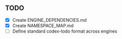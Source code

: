 ## TODO
- [x] Create ENGINE_DEPENDENCIES.md
- [x] Create NAMESPACE_MAP.md
- [ ] Define standard codex-todo format across engines
